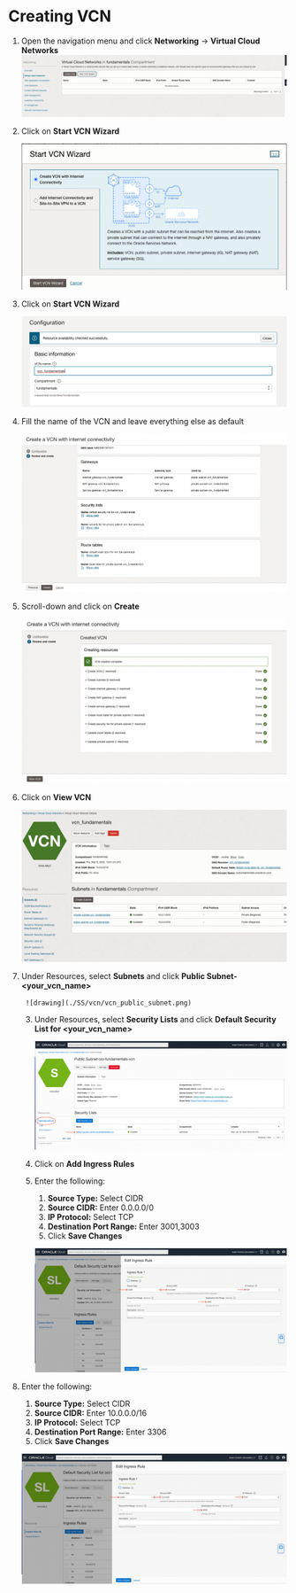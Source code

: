 # Creating VCN

1.  Open the navigation menu and click **Networking** &rarr; **Virtual Cloud Networks**
    ![drawing](./SS/vcn/1.png)

2.  Click on **Start VCN Wizard**

    ![drawing](./SS/vcn/2.png)

3.  Click on **Start VCN Wizard**

    ![drawing](./SS/vcn/3.png)

4.  Fill the name of the VCN and leave everything else as default

    ![drawing](./SS/vcn/4.png)

5.  Scroll-down and click on **Create**

    ![drawing](./SS/vcn/5.png)

6.  Click on **View VCN**

    ![drawing](./SS/vcn/6.png)

7.  Under Resources, select **Subnets** and click **Public Subnet-<your_vcn_name>**

         ![drawing](./SS/vcn/vcn_public_subnet.png)

    3. Under Resources, select **Security Lists** and click **Default Security List for <your_vcn_name>**

       ![drawing](./SS/vcn/public_security_list.png)

    4. Click on **Add Ingress Rules**

    5. Enter the following:

       1. **Source Type:** Select CIDR
       2. **Source CIDR:** Enter 0.0.0.0/0
       3. **IP Protocol:** Select TCP
       4. **Destination Port Range:** Enter 3001,3003
       5. Click **Save Changes**

       ![drawing](./SS/vcn/open_port_5000.png)

8.  Enter the following:

    1.  **Source Type:** Select CIDR
    2.  **Source CIDR:** Enter 10.0.0.0/16
    3.  **IP Protocol:** Select TCP
    4.  **Destination Port Range:** Enter 3306
    5.  Click **Save Changes**

    ![drawing](./SS/vcn/open_port_5000.png)
